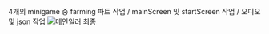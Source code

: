 4개의 minigame 중 farming 파트 작업 / mainScreen 및 startScreen 작업 / 오디오 및 json 작업
![메인일러 최종](https://user-images.githubusercontent.com/102642679/222091269-74f0e388-5d32-4f02-9b27-de0d5479c165.png)
